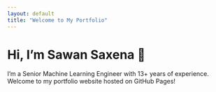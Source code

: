 ```yaml
---
layout: default
title: "Welcome to My Portfolio"
---
```


# Hi, I’m Sawan Saxena 👋
I’m a Senior Machine Learning Engineer with 13+ years of experience.
Welcome to my portfolio website hosted on GitHub Pages!

